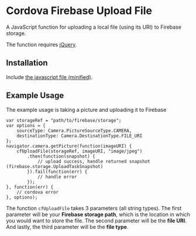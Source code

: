 # Cordova Firebase Upload File

A JavaScript function for uploading a local file (using its URI) to Firebase storage.


The function requires [jQuery](https://github.com/jquery/jquery).

## Installation

Include [the javascript file (minified)](https://raw.githubusercontent.com/raxkaynan/Cordova-Firebase-Upload-File/master/cf-upload-file.min.js).

## Example Usage

The example usage is taking a picture and uploading it to Firebase

	var storageRef = "path/to/firebase/storage";
	var options = { 
		sourceType: Camera.PictureSourceType.CAMERA,
		destinationType: Camera.DestinationType.FILE_URI
	};
	navigator.camera.getPicture(function(imageURI) {
		cfUploadFile(storageRef, imageURI, "image/jpeg")
			.then(function(snapshot) {
				// upload success, handle returned snapshot (firebase.storage.UploadTaskSnapshot)
			}).fail(function(err) {
				// handle error
			});
	}, function(err) {
		// cordova error
	}, options);

The function `cfUploadFile` takes 3 parameters (all string types). The first parameter will be your **Firebase storage path**, which is the location in which you would want to store the file. The second parameter will be the **file URI**. And lastly, the third parameter will be the **file type**.
